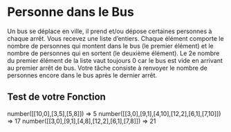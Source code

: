 # Personne dans le Bus
Un bus se déplace en ville, il prend et/ou dépose certaines personnes à chaque arrêt.
Vous recevez une liste d’entiers. Chaque élément comporte le nombre de personnes qui 
montent dans le bus (le premier élément) et le nombre de personnes qui en sortent (le 
deuxième élément).
Le 2e nombre du premier élément de la liste vaut toujours 0 car le bus est vide en arrivant 
au premier arrêt de bus. Votre tâche consiste à renvoyer le nombre de personnes encore 
dans le bus après le dernier arrêt. 
## Test de votre Fonction
number([[10,0],[3,5],[5,8]]) => 5
number([[3,0],[9,1],[4,10],[12,2],[6,1],[7,10]]) => 17
number([[3,0],[9,1],[4,8],[12,2],[6,1],[7,8]]) => 21
